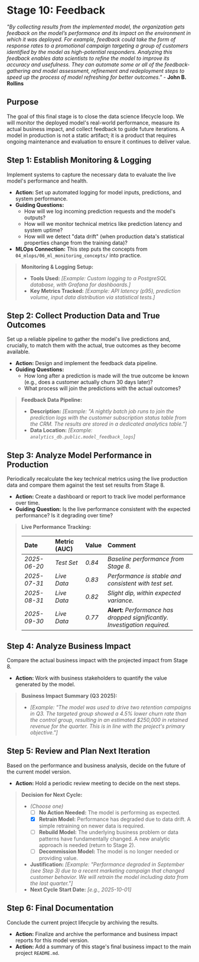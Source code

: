 # Stage 10: Feedback
_"By collecting results from the implemented model, the organization gets feedback on the model’s performance and its impact on the environment in which it was deployed. For example, feedback could take the form of response rates to a promotional campaign targeting a group of customers identified by the model as high-potential responders. Analyzing this feedback enables data scientists to refine the model to improve its accuracy and usefulness. They can automate some or all of the feedback-gathering and model assessment, refinement and redeployment steps to speed up the process of model refreshing for better outcomes."_ - **John B. Rollins**


## Purpose
The goal of this final stage is to close the data science lifecycle loop. We will monitor the deployed model's real-world performance, measure its actual business impact, and collect feedback to guide future iterations. A model in production is not a static artifact; it is a product that requires ongoing maintenance and evaluation to ensure it continues to deliver value.


## Step 1: Establish Monitoring & Logging
Implement systems to capture the necessary data to evaluate the live model's performance and health.

* **Action:** Set up automated logging for model inputs, predictions, and system performance.
* **Guiding Questions:**
    * How will we log incoming prediction requests and the model's outputs?
    * How will we monitor technical metrics like prediction latency and system uptime?
    * How will we detect "data drift" (when production data's statistical properties change from the training data)?
* **MLOps Connection:** This step puts the concepts from `04_mlops/06_ml_monitoring_concepts/` into practice.

> **Monitoring & Logging Setup:**
>
> * **Tools Used:** *[Example: Custom logging to a PostgreSQL database, with Grafana for dashboards.]*
> * **Key Metrics Tracked:** *[Example: API latency (p95), prediction volume, input data distribution via statistical tests.]*


## Step 2: Collect Production Data and True Outcomes
Set up a reliable pipeline to gather the model's live predictions and, crucially, to match them with the actual, true outcomes as they become available.

* **Action:** Design and implement the feedback data pipeline.
* **Guiding Questions:**
    * How long after a prediction is made will the true outcome be known (e.g., does a customer actually churn 30 days later)?
    * What process will join the predictions with the actual outcomes?

> **Feedback Data Pipeline:**
>
> * **Description:** *[Example: "A nightly batch job runs to join the prediction logs with the customer subscription status table from the CRM. The results are stored in a dedicated analytics table."]*
> * **Data Location:** *[Example: `analytics_db.public.model_feedback_logs`]*


## Step 3: Analyze Model Performance in Production
Periodically recalculate the key technical metrics using the live production data and compare them against the test set results from Stage 8.

* **Action:** Create a dashboard or report to track live model performance over time.
* **Guiding Question:** Is the live performance consistent with the expected performance? Is it degrading over time?

> **Live Performance Tracking:**
>
> | Date | Metric (AUC) | Value | Comment |
> | :--- | :--- | :--- | :--- |
> | *2025-06-20*| *Test Set* | *0.84* | *Baseline performance from Stage 8.* |
> | *2025-07-31*| *Live Data*| *0.83* | *Performance is stable and consistent with test set.* |
> | *2025-08-31*| *Live Data*| *0.82* | *Slight dip, within expected variance.* |
> | *2025-09-30*| *Live Data*| *0.77* | **Alert:** *Performance has dropped significantly. Investigation required.* |


## Step 4: Analyze Business Impact
Compare the actual business impact with the projected impact from Stage 8.

* **Action:** Work with business stakeholders to quantify the value generated by the model.

> **Business Impact Summary (Q3 2025):**
>
> * *[Example: "The model was used to drive two retention campaigns in Q3. The targeted group showed a 4.5% lower churn rate than the control group, resulting in an estimated $250,000 in retained revenue for the quarter. This is in line with the project's primary objective."]*


## Step 5: Review and Plan Next Iteration
Based on the performance and business analysis, decide on the future of the current model version.

* **Action:** Hold a periodic review meeting to decide on the next steps.

> **Decision for Next Cycle:**
>
> * *(Choose one)*
>   * [ ] **No Action Needed:** The model is performing as expected.
>   * [X] **Retrain Model:** Performance has degraded due to data drift. A simple retraining on newer data is required.
>   * [ ] **Rebuild Model:** The underlying business problem or data patterns have fundamentally changed. A new analytic approach is needed (return to Stage 2).
>   * [ ] **Decommission Model:** The model is no longer needed or providing value.
>
> * **Justification:** *[Example: "Performance degraded in September (see Step 3) due to a recent marketing campaign that changed customer behavior. We will retrain the model including data from the last quarter."]*
> * **Next Cycle Start Date:** *[e.g., 2025-10-01]*


## Step 6: Final Documentation
Conclude the current project lifecycle by archiving the results.

* **Action:** Finalize and archive the performance and business impact reports for this model version.
* **Action:** Add a summary of this stage's final business impact to the main project `README.md`.